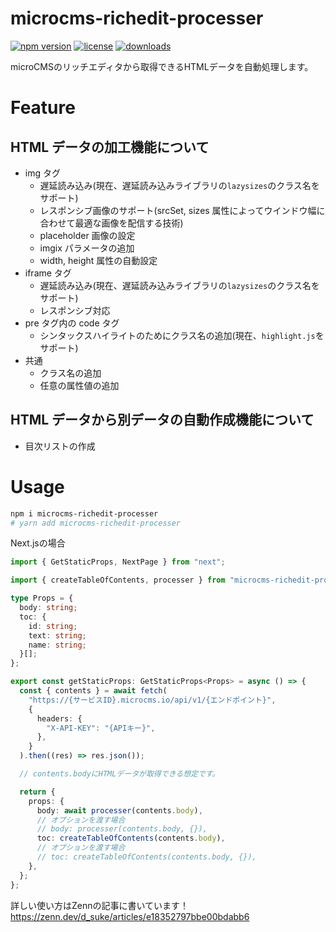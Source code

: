 # microcms-richedit-processer

[![npm version](https://img.shields.io/npm/v/microcms-richedit-processer)](https://www.npmjs.com/package/microcms-richedit-processer) [![license](https://img.shields.io/badge/License-MIT-blue.svg)](https://github.com/dc7290/microcms-richedit-processer/blob/master/LICENSE) [![downloads](https://img.shields.io/npm/dt/microcms-richedit-processer)](https://www.npmjs.com/package/microcms-richedit-processer)

microCMSのリッチエディタから取得できるHTMLデータを自動処理します。

# Feature

## HTML データの加工機能について

- img タグ
  - 遅延読み込み(現在、遅延読み込みライブラリの`lazysizes`のクラス名をサポート)
  - レスポンシブ画像のサポート(srcSet, sizes 属性によってウインドウ幅に合わせて最適な画像を配信する技術)
  - placeholder 画像の設定
  - imgix パラメータの追加
  - width, height 属性の自動設定
- iframe タグ
  - 遅延読み込み(現在、遅延読み込みライブラリの`lazysizes`のクラス名をサポート)
  - レスポンシブ対応
- pre タグ内の code タグ
  - シンタックスハイライトのためにクラス名の追加(現在、`highlight.js`をサポート)
- 共通
  - クラス名の追加
  - 任意の属性値の追加

## HTML データから別データの自動作成機能について

- 目次リストの作成

# Usage

```bash
npm i microcms-richedit-processer
# yarn add microcms-richedit-processer
```

Next.jsの場合

```typescript
import { GetStaticProps, NextPage } from "next";

import { createTableOfContents, processer } from "microcms-richedit-processer";

type Props = {
  body: string;
  toc: {
    id: string;
    text: string;
    name: string;
  }[];
};

export const getStaticProps: GetStaticProps<Props> = async () => {
  const { contents } = await fetch(
    "https://{サービスID}.microcms.io/api/v1/{エンドポイント}",
    {
      headers: {
        "X-API-KEY": "{APIキー}",
      },
    }
  ).then((res) => res.json());

  // contents.bodyにHTMLデータが取得できる想定です。

  return {
    props: {
      body: await processer(contents.body),
      // オプションを渡す場合
      // body: processer(contents.body, {}),
      toc: createTableOfContents(contents.body),
      // オプションを渡す場合
      // toc: createTableOfContents(contents.body, {}),
    },
  };
};
```

詳しい使い方はZennの記事に書いています！
https://zenn.dev/d_suke/articles/e18352797bbe00bdabb6


